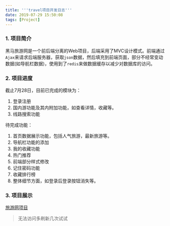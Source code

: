 ```yaml
---
title: '''travel项目开发日志'''
date: 2019-07-29 15:50:08
tags: [Project]
---
```




### 1. 项目简介

黑马旅游网是一个前后端分离的Web项目，后端采用了MVC设计模式。前端通过`Ajax`来请求后端服务器，获取`json`数据，然后填充到前端页面，部分不经常变动数据(如导航栏数据)，使用到了`redis`来做数据缓存以减少对数据库的访问。



<!--more-->



### 2. 项目进度

截止7月28日，目前已完成的模块为：

1. 登录注册
2. 国内游功能及其内附加功能，如查看详情，收藏等。
3. 线路搜索功能



待完成功能：

1. 首页数据展示功能，包括人气旅游，最新旅游等。
2. 导航栏功能的添加
3. 我的收藏功能
4. 热门推荐
5. 前端部分样式修改
6. 记住密码功能
7. 收藏排行榜
8. 整体细节方面，如登录后登录按钮消失等。





### 3. 项目展示

[旅游网项目](http://www.luoxiansen.cn/travel/index.html)



> 无法访问多刷新几次试试